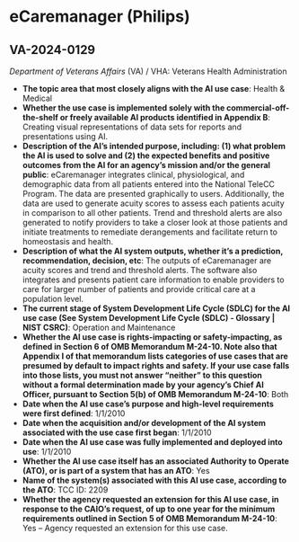 # eCaremanager (Philips)
## VA-2024-0129
_Department of Veterans Affairs_ (VA) / VHA: Veterans Health Administration


+ **The topic area that most closely aligns with the AI use case**: Health & Medical
+ **Whether the use case is implemented solely with the commercial-off-the-shelf or freely available AI products identified in Appendix B**: Creating visual representations of data sets for reports and presentations using AI.
+ **Description of the AI’s intended purpose, including: (1) what problem the AI is used to solve and (2) the expected benefits and positive outcomes from the AI for an agency’s mission and/or the general public**: eCaremanager integrates clinical, physiological, and demographic data from all patients entered into the National TeleCC Program.  The data are presented graphically to users.  Additionally, the data are used to generate acuity scores to assess each patients acuity in comparison to all other patients.  Trend and threshold alerts are also generated to notify providers to take a closer look at those patients and initiate treatments to remediate derangements and facilitate return to homeostasis and health.
+ **Description of what the AI system outputs, whether it’s a prediction, recommendation, decision, etc**: The outputs of eCaremanager are acuity scores and trend and threshold alerts.  The software also integrates and presents patient care information to enable providers to care for larger number of patients and provide critical care at a population level.
+ **The current stage of System Development Life Cycle (SDLC) for the AI use case (See System Development Life Cycle (SDLC) - Glossary | NIST CSRC)**: Operation and Maintenance
+ **Whether the AI use case is rights-impacting or safety-impacting, as defined in Section 6 of OMB Memorandum M-24-10. Note also that Appendix I of that memorandum lists categories of use cases that are presumed by default to impact rights and safety. If your use case falls into those lists, you must not answer “neither” to this question without a formal determination made by your agency’s Chief AI Officer, pursuant to Section 5(b) of OMB Memorandum M-24-10**: Both
+ **Date when the AI use case’s purpose and high-level requirements were first defined**: 1/1/2010
+ **Date when the acquisition and/or development of the AI system associated with the use case first began**: 1/1/2010
+ **Date when the AI use case was fully implemented and deployed into use**: 1/1/2010
+ **Whether the AI use case itself has an associated Authority to Operate (ATO), or is part of a system that has an ATO**: Yes
+ **Name of the system(s) associated with this AI use case, according to the ATO**: TCC ID: 2209
+ **Whether the agency requested an extension for this AI use case, in response to the CAIO’s request, of up to one year for the minimum requirements outlined in Section 5 of OMB Memorandum M-24-10**: Yes – Agency requested an extension for this use case.